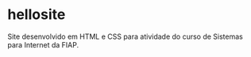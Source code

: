# hellosite
Site desenvolvido em HTML e CSS para atividade do curso de Sistemas para Internet da FIAP.
